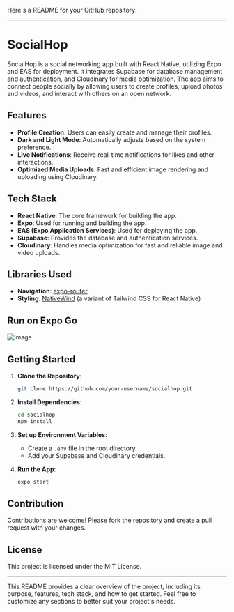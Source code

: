 Here's a README for your GitHub repository:

---

# SocialHop

SocialHop is a social networking app built with React Native, utilizing Expo and EAS for deployment. It integrates Supabase for database management and authentication, and Cloudinary for media optimization. The app aims to connect people socially by allowing users to create profiles, upload photos and videos, and interact with others on an open network.

## Features

- **Profile Creation**: Users can easily create and manage their profiles.
- **Dark and Light Mode**: Automatically adjusts based on the system preference.
- **Live Notifications**: Receive real-time notifications for likes and other interactions.
- **Optimized Media Uploads**: Fast and efficient image rendering and uploading using Cloudinary.

## Tech Stack

- **React Native**: The core framework for building the app.
- **Expo**: Used for running and building the app.
- **EAS (Expo Application Services)**: Used for deploying the app.
- **Supabase**: Provides the database and authentication services.
- **Cloudinary**: Handles media optimization for fast and reliable image and video uploads.

## Libraries Used

- **Navigation**: [expo-router](https://expo.github.io/router/)
- **Styling**: [NativeWind](https://nativewind.dev/) (a variant of Tailwind CSS for React Native)

## Run on Expo Go
![image](https://github.com/user-attachments/assets/1e26dc9e-b898-452a-a36c-d820d5f28559)

## Getting Started

1. **Clone the Repository**:
   ```bash
   git clone https://github.com/your-username/socialhop.git
   ```
2. **Install Dependencies**:
   ```bash
   cd socialhop
   npm install
   ```
3. **Set up Environment Variables**:
   - Create a `.env` file in the root directory.
   - Add your Supabase and Cloudinary credentials.

4. **Run the App**:
   ```bash
   expo start
   ```

## Contribution

Contributions are welcome! Please fork the repository and create a pull request with your changes.

## License

This project is licensed under the MIT License.

---

This README provides a clear overview of the project, including its purpose, features, tech stack, and how to get started. Feel free to customize any sections to better suit your project's needs.
